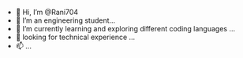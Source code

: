 - 👋 Hi, I’m @Rani704
- 👀 I’m an engineering student...
- 🌱 I’m currently learning and exploring different coding languages ...
- 💞️ looking for technical experience ...
- 📫 ...



